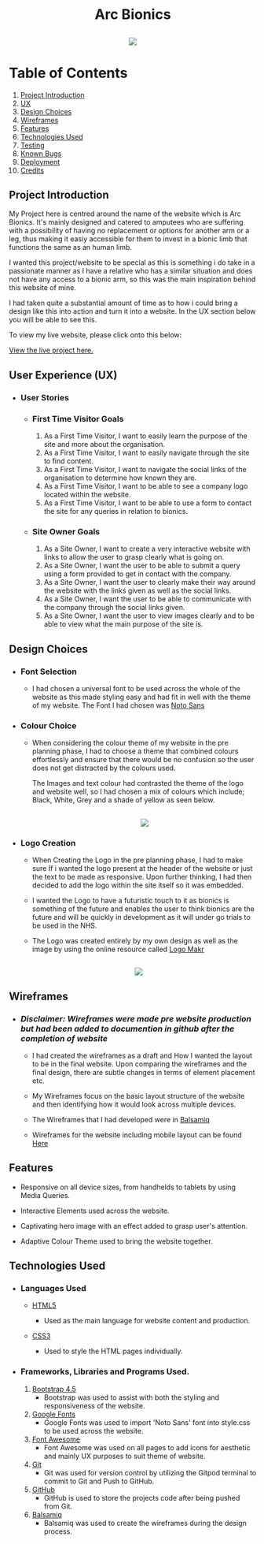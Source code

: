 <h1 align="center">Arc Bionics</h1>

<h2 align="center"><img src="/assets/images/responsive-website-snap.png"></h2>

# Table of Contents <a name="home"></a>

1. [Project Introduction](#introduction)
2. [UX](#ux)
3. [Design Choices](#designchoices)
4. [Wireframes](#wireframes)
5. [Features](#features)
6. [Technologies Used](#techused)
7. [Testing](#testing)
8. [Known Bugs](#knownbugs)
9. [Deployment](#deployment)
10. [Credits](#credits)

## Project Introduction <a name="introduction"></a>
My Project here is centred around the name of the website which is Arc Bionics. It's mainly designed and catered to
amputees who are suffering with a possibility of having no replacement or options for another arm or a leg, thus making 
it easiy accessible for them to invest in a bionic limb that functions the same as an human limb.

I wanted this project/website to be special as this is something i do take in a passionate manner as I have a relative who
has a similar situation and does not have any access to a bionic arm, so this was the main inspiration behind this website of mine.

I had taken quite a substantial amount of time as to how i could bring a design like this into action and turn it into a website.
In the UX section below you will be able to see this.

To view my live website, please click onto this below:

[View the live project here.](https://shazaiib47.github.io/arc-bionics-new/)

## User Experience (UX)

-   ### User Stories

    - ### First Time Visitor Goals

        1. As a First Time Visitor, I want to easily learn the purpose of the site and more about the organisation.
        2. As a First Time Visitor, I want to easily navigate through the site to find content.
        3. As a First Time Visitor, I want to navigate the social links of the organisation to determine how known they are.
        4. As a First Time Visitor, I want to be able to see a company logo located within the website.
        5. As a First Time Visitor, I want to be able to use a form to contact the site for any queries in relation to bionics.

    - ### Site Owner Goals

        1. As a Site Owner, I want to create a very interactive website with links to allow the user to grasp clearly what is going on.
        2. As a Site Owner, I want the user to be able to submit a query using a form provided to get in contact with the company.
        3. As a Site Owner, I want the user to clearly make their way around the website with the links given as well as the social links.
        4. As a Site Owner, I want the user to be able to communicate with the company through the social links given.
        5. As a Site Owner, I want the user to view images clearly and to be able to view what the main purpose of the site is.

## Design Choices

- ### Font Selection 

    - I had chosen a universal font to be used across the whole of the website as this made styling easy and had fit in well with the theme of my website.
      The Font I had chosen was [Noto Sans](https://fonts.google.com/specimen/Noto+Sans?query=noto+sa)

- ### Colour Choice 

    - When considering the colour theme of my website in the pre planning phase, I had to choose a theme that combined colours effortlessly
      and ensure that there would be no confusion so the user does not get distracted by the colours used. 

      The Images and text colour had contrasted the theme of the logo and website well, so I had chosen a mix of colours which include; Black, White, Grey and 
      a shade of yellow as seen below.

      <h2 align="center"><img src="/assets/images/Color-Pallete-Site.png"></h2>


- ### Logo Creation

    - When Creating the Logo in the pre planning phase, I had to make sure If i wanted the logo present at the header of the website or just the text to be 
      made as responsive. Upon further thinking, I had then decided to add the logo within the site itself so it was embedded.
      
    - I wanted the Logo to have a futuristic touch to it as bionics is something of the future and enables the user to think bionics are the future 
      and will be quickly in development as it will under go trials to be used in the NHS.
    
    - The Logo was created entirely by my own design as well as the image by using the online resource called [Logo Makr](https://logomakr.com)

    <h2 align="center"><img src="/assets/images/arc-bionics-logo-main.png"></h2>


## Wireframes

- ### *Disclaimer: Wireframes were made pre website production but had been added to documention in github after the completion of website*

    - I had created the wireframes as a draft and How I wanted the layout to be in the final website.
      Upon comparing the wireframes and the final design, there are subtle changes in terms of element placement etc.
    
    - My Wireframes focus on the basic layout structure of the website and then identifying how it would look across multiple devices.
 

    - The Wireframes that I had developed were in [Balsamiq](https://balsamiq.com)

    - Wireframes for the website including mobile layout can be found [Here](documentation/wireframes/MS1-Wireframes-Mockup.pdf)


## Features

- Responsive on all device sizes, from handhelds to tablets by using Media Queries.

- Interactive Elements used across the website.

- Captivating hero image with an effect added to grasp user's attention.

- Adaptive Colour Theme used to bring the website together.


## Technologies Used

- ### Languages Used

    - [HTML5](https://developer.mozilla.org/en-US/docs/Web/Guide/HTML/HTML5)
        - Used as the main language for website content and production.
    
    - [CSS3](https://developer.mozilla.org/en-US/docs/Web/CSS)
        - Used to style the HTML pages individually.

- ### Frameworks, Libraries and Programs Used.

    1. [Bootstrap 4.5](https://getbootstrap.com/docs/4.5/getting-started/introduction/)
        - Bootstrap was used to assist with both the styling and responsiveness of the website.
    2. [Google Fonts](https://fonts.google.com)
        - Google Fonts was used to import 'Noto Sans' font into style.css to be used across the website.
    3. [Font Awesome](https://fontawesome.com)
        - Font Awesome was used on all pages to add icons for aesthetic and mainly UX purposes to suit theme of website.
    4. [Git](https://git-scm.com/)
        - Git was used for version control by utilizing the Gitpod terminal to commit to Git and Push to GitHub.
    5. [GitHub](https://github.com/)
        - GitHub is used to store the projects code after being pushed from Git.
    6. [Balsamiq](https://balsamiq.com/)
         - Balsamiq was used to create the wireframes during the design process.